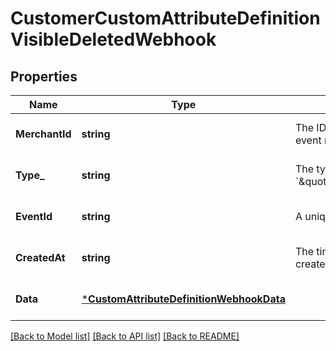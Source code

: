 # CustomerCustomAttributeDefinitionVisibleDeletedWebhook

## Properties
Name | Type | Description | Notes
------------ | ------------- | ------------- | -------------
**MerchantId** | **string** | The ID of the seller associated with the event that triggered the event notification. | [optional] [default to null]
**Type_** | **string** | The type of this event. The value is &#x60;\&quot;customer.custom_attribute_definition.visible.deleted\&quot;&#x60;. | [optional] [default to null]
**EventId** | **string** | A unique ID for the event notification. | [optional] [default to null]
**CreatedAt** | **string** | The timestamp that indicates when the event notification was created, in RFC 3339 format. | [optional] [default to null]
**Data** | [***CustomAttributeDefinitionWebhookData**](CustomAttributeDefinitionWebhookData.md) |  | [optional] [default to null]

[[Back to Model list]](../README.md#documentation-for-models) [[Back to API list]](../README.md#documentation-for-api-endpoints) [[Back to README]](../README.md)

